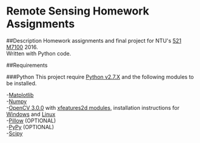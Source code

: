 Remote Sensing Homework Assignments
==========

##Description
Homework assignments and final project for NTU's [521 M7100](https://goo.gl/6zje0w) 2016.  
Written with Python code.

##Requirements

###Python
This project require [Python v2.7.X](https://www.python.org) and the following modules to be installed.

-[Matplotlib](http://matplotlib.org)  
-[Numpy](http://www.numpy.org)  
-[OpenCV 3.0.0](https://github.com/Itseez/opencv) with [xfeatures2d modules](https://github.com/itseez/opencv_contrib), installation instructions for [Windows](http://goo.gl/JJ05SU) and [Linux](http://goo.gl/IjybmC)  
-[Pillow](https://python-pillow.org) (OPTIONAL)  
-[PyPy](http://pypy.org) (OPTIONAL)  
-[Scipy](http://www.scipy.org)  
